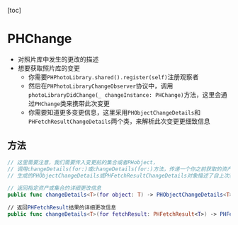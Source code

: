 [toc]

# PHChange

-   对照片库中发生的更改的描述
-   想要获取照片库的变更
    -   你需要`PHPhotoLibrary.shared().register(self)`注册观察者
    -   然后在`PHPhotoLibraryChangeObserver`协议中，调用`photoLibraryDidChange(_ changeInstance: PHChange)`方法，这里会通过`PHChange`类来携带此次变更
    -   你需要知道更多变更信息，这里采用`PHObjectChangeDetails`和`PHFetchResultChangeDetails`两个类，来解析此次变更更细致信息

## 方法

```swift
// 这里需要注意，我们需要传入变更前的集合或者PHobject，
// 调用changeDetails(for:)或changeDetails(for:)方法，传递一个你之前获取的资产或集合对象，或者一个包含几个这样的对象的获取结果。
// 生成的PHObjectChangeDetails或PHFetchResultChangeDetails对象描述了自上次获取后对象或获取结果发生的任何变化。

// 返回指定资产或集合的详细更改信息
public func changeDetails<T>(for object: T) -> PHObjectChangeDetails<T>? where T : PHObject

// 返回PHFetchResult结果的详细更改信息
public func changeDetails<T>(for fetchResult: PHFetchResult<T>) -> PHFetchResultChangeDetails<T>? where T : PHObject
```

